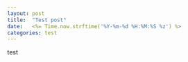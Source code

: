 ```yaml
---
layout: post
title:  "Test post"
date:   <%= Time.now.strftime('%Y-%m-%d %H:%M:%S %z') %>
categories: test
---
```


test
